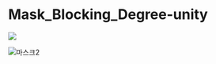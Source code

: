 # Mask_Blocking_Degree-unity
<!--
> This project is a VR block coding system for coding education.
![수정됨_image03](https://user-images.githubusercontent.com/61134850/127849043-3013cf33-2ec1-4139-9e0c-a7de8c514c07.png)
-->
<p>
  <a><img src="https://img.shields.io/badge/unity3d-2019.3.5-blue?style=flat-square&logo=unity"></a>
</p>

![마스크2](https://user-images.githubusercontent.com/80498475/142755126-19104061-0697-4509-9c37-ae092a4b3422.PNG)
